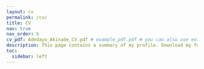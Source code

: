 ```yaml
---
layout: cv
permalink: /cv/
title: CV
nav: true
nav_order: 5
cv_pdf: Adedayo_Akinade_CV.pdf # example_pdf.pdf # you can also use external links here
description: This page contains a summary of my profile. Download my full CV from the link above. # This is a description of the page. You can modify it in '_pages/cv.md'. You can also change or remove the top pdf download button.
toc:
  sidebar: left
---
```

